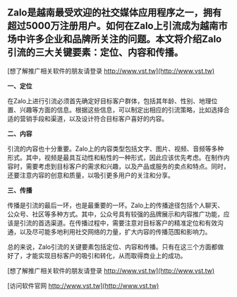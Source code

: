## **Zalo是越南最受欢迎的社交媒体应用程序之一，拥有超过5000万注册用户。如何在Zalo上引流成为越南市场中许多企业和品牌所关注的问题。本文将介绍Zalo引流的三大关键要素：定位、内容和传播。**

[想了解推广相关软件的朋友请登录 http://www.vst.tw](http://www.vst.tw)

**一、定位**

在Zalo上进行引流必须首先确定好目标客户群体，包括其年龄、性别、地理位置、兴趣等方面的信息。根据这些信息，可以制定出相应的引流策略，比如选择合适的营销手段和渠道，以及设计符合目标客户喜好的内容。

**二、内容**

引流的内容也十分重要。Zalo上的内容类型包括文字、图片、视频、音频等多种形式。其中，视频是最具互动性和粘性的一种形式，因此应该优先考虑。在制作内容时，需要考虑到目标客户的需求和兴趣，以及产品或服务的卖点和特点。同时，还要注意内容的创意和质量，以吸引更多用户的关注和分享。

**三、传播**

传播是引流的最后一环，也是最重要的一环。Zalo上的传播途径包括个人聊天、公众号、社区等多种方式。其中，公众号具有较强的品牌展示和内容推广功能，应该是引流的首选渠道。在传播过程中，需要注意对目标客户的精准定位和有效沟通，以及尽可能多地利用社交网络的力量，扩大内容的传播范围和影响力。

总的来说，Zalo引流的关键要素包括定位、内容和传播。只有在这三个方面都做好了，才能实现目标客户的吸引和转化，从而取得商业上的成功。

[想了解推广相关软件的朋友请登录 http://www.vst.tw](http://www.vst.tw)


[访问软件官网 http://www.vst.tw](http://www.vst.tw)
